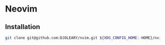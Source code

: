 # Neovim

## Installation

```sh
git clone git@github.com:DJOLEARY/nvim.git ${XDG_CONFIG_HOME:-HOME}/nvim
```

